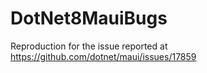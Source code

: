 # DotNet8MauiBugs
Reproduction for the issue reported at https://github.com/dotnet/maui/issues/17859
